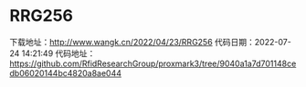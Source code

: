 # RRG256
下载地址：http://www.wangk.cn/2022/04/23/RRG256
代码日期：2022-07-24 14:21:49
代码地址：https://github.com/RfidResearchGroup/proxmark3/tree/9040a1a7d701148cedb06020144bc4820a8ae044
